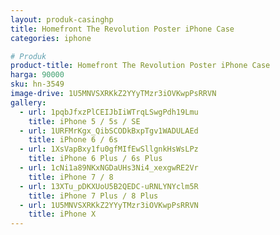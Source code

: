 ```yaml
---
layout: produk-casinghp
title: Homefront The Revolution Poster iPhone Case
categories: iphone

# Produk
product-title: Homefront The Revolution Poster iPhone Case
harga: 90000
sku: hn-3549
image-drive: 1U5MNVSXRKkZ2YYyTMzr3iOVKwpPsRRVN
gallery:
  - url: 1pqbJfxzPlCEIJbIiWTrqLSwgPdh19Lmu
    title: iPhone 5 / 5s / SE
  - url: 1URFMrKgx_QibSCODkBxpTgv1WADULAEd
    title: iPhone 6 / 6s
  - url: 1XsVapBxy1fu0gfMIfEwSllgnkHsWsLPz
    title: iPhone 6 Plus / 6s Plus
  - url: 1cNi1a89NKxNGDaUHs3Ni4_xexgwRE2Vr
    title: iPhone 7 / 8
  - url: 13XTu_pDKXUoU5B2QEDC-uRNLYNYclm5R
    title: iPhone 7 Plus / 8 Plus
  - url: 1U5MNVSXRKkZ2YYyTMzr3iOVKwpPsRRVN
    title: iPhone X
---
```

